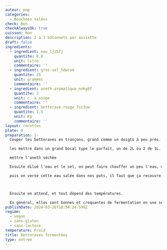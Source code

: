 ```yaml
---
auteur: mag
categories:
  - Bouchées salées
check: Non
checkAlwaysOk: true
cuisson: Non
description: 2 à 3 bâtonnets par assiette
draft: false
ingredients:
  - ingredient: eau_ljzb7j
    quantite: 0.8
    unit: litre
    commentaire: ''
  - ingredient: gros-sel_5dwrvm
    quantite: 25
    unit: grammes
    commentaire: ''
  - ingredient: aneth-aromatique_nnkg8f
    quantite: 3
    unit: c. à soupe
    commentaire: ''
  - ingredient: betterave-rouge_7sc3uw
    quantite: 1.5
    unit: Kg
    commentaire: ''
layout: recettes
plate: 9
preparation: |-
  Couper les betteraves en tronçons, grand comme un doigts à peu près.

  les mettre dans un grand bocal type le parfait, un de 2L ou 2 de 1L.

  mettre l'aneth séchée

  Ensuite dilué l'eau et le sel, on peut faire chauffer un peu l'eau, mais seulement une partie pour aider à la dilution, il ne faut pas mettre trop de chaud sur les betteraves, sinon on tue les futures bonnes batteries qui vont nous permettre la fermentation!!

  puis on verse cette eau salée dans nos pots, il faut que ça recouvre, on peut rajouter un peu d'eau et un peu de sel si ce n'est pas le cas.



  Ensuite on attend, et tout dépend des températures.

  En général, elles sont bonnes et croquantes de fermentation en une semaine, mais je compte 2. et goute à partir d'une semaine, dès qu'on aime le goût on mets le pot au frais, ce qui va considérablement réduire la fermentation, le goût n'évoluera plus beaucoup, et bisou et papilles seront ravies dans manger...
publishDate: 2024-03-26T18:54:24.596Z
regime:
  - vegan
  - sans-gluten
  - sans-lactose
temperature: Froid
title: Betteraves fermentées
type: entree
---
```

